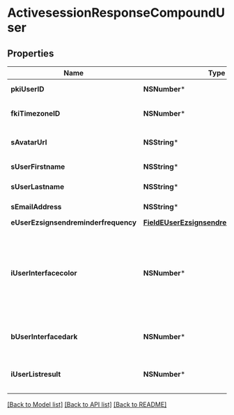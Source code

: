 # ActivesessionResponseCompoundUser

## Properties
Name | Type | Description | Notes
------------ | ------------- | ------------- | -------------
**pkiUserID** | **NSNumber*** | The unique ID of the User | 
**fkiTimezoneID** | **NSNumber*** | The unique ID of the Timezone | 
**sAvatarUrl** | **NSString*** | The url of the picture used as avatar | [optional] 
**sUserFirstname** | **NSString*** | The first name of the user | 
**sUserLastname** | **NSString*** | The last name of the user | 
**sEmailAddress** | **NSString*** | The email address. | [optional] 
**eUserEzsignsendreminderfrequency** | [**FieldEUserEzsignsendreminderfrequency***](FieldEUserEzsignsendreminderfrequency.md) |  | 
**iUserInterfacecolor** | **NSNumber*** | The int32 representation of the interface color. For example, RGB color #39435B would be 3752795 | 
**bUserInterfacedark** | **NSNumber*** | Whether to use a dark mode interface | 
**iUserListresult** | **NSNumber*** | The number of rows to return by default in lists | 

[[Back to Model list]](../README.md#documentation-for-models) [[Back to API list]](../README.md#documentation-for-api-endpoints) [[Back to README]](../README.md)


